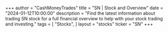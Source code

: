 +++
author = "CashMoneyTrades"
title = "SN | Stock and Overview"
date = "2024-01-12T10:00:00"
description = "Find the latest information about trading SN stock for a full financial overview to help with your stock trading and investing."
tags = [
"Stocks",
]
layout = "stocks"
ticker = "SN"
+++
        


    
        